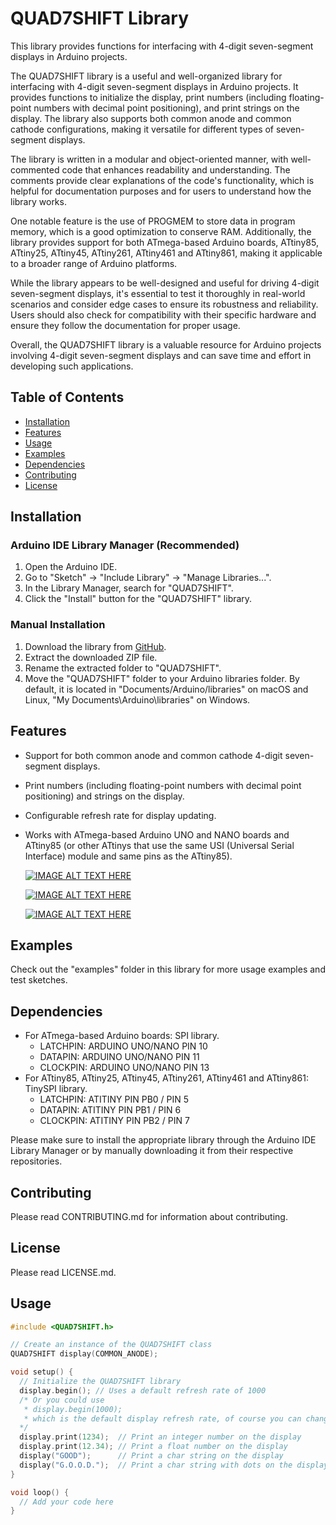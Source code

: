 # QUAD7SHIFT Library

This library provides functions for interfacing with 4-digit seven-segment displays in Arduino projects.

The QUAD7SHIFT library is a useful and well-organized library for interfacing with 4-digit seven-segment displays in Arduino projects. It provides functions to initialize the display, print numbers (including floating-point numbers with decimal point positioning), and print strings on the display. The library also supports both common anode and common cathode configurations, making it versatile for different types of seven-segment displays.

The library is written in a modular and object-oriented manner, with well-commented code that enhances readability and understanding. The comments provide clear explanations of the code's functionality, which is helpful for documentation purposes and for users to understand how the library works.

One notable feature is the use of PROGMEM to store data in program memory, which is a good optimization to conserve RAM. Additionally, the library provides support for both ATmega-based Arduino boards, ATtiny85, ATtiny25, ATtiny45, ATtiny261, ATtiny461 and ATtiny861, making it applicable to a broader range of Arduino platforms.

While the library appears to be well-designed and useful for driving 4-digit seven-segment displays, it's essential to test it thoroughly in real-world scenarios and consider edge cases to ensure its robustness and reliability. Users should also check for compatibility with their specific hardware and ensure they follow the documentation for proper usage.

Overall, the QUAD7SHIFT library is a valuable resource for Arduino projects involving 4-digit seven-segment displays and can save time and effort in developing such applications.

## Table of Contents

- [Installation](#installation)
- [Features](#features)
- [Usage](#usage)
- [Examples](#examples)
- [Dependencies](#dependencies)
- [Contributing](#contributing)
- [License](#license)

## Installation

### Arduino IDE Library Manager (Recommended)

1. Open the Arduino IDE.
2. Go to "Sketch" -> "Include Library" -> "Manage Libraries...".
3. In the Library Manager, search for "QUAD7SHIFT".
4. Click the "Install" button for the "QUAD7SHIFT" library.

### Manual Installation

1. Download the library from [GitHub](https://github.com/AlexRosito67/QUAD7SHIFT).
2. Extract the downloaded ZIP file.
3. Rename the extracted folder to "QUAD7SHIFT".
4. Move the "QUAD7SHIFT" folder to your Arduino libraries folder. By default, it is located in "Documents/Arduino/libraries" on macOS and Linux, "My Documents\Arduino\libraries" on Windows.

## Features

- Support for both common anode and common cathode 4-digit seven-segment displays.
- Print numbers (including floating-point numbers with decimal point positioning) and strings on the display.
- Configurable refresh rate for display updating.
- Works with ATmega-based Arduino UNO and NANO boards and ATtiny85 (or other ATtinys that use the same USI (Universal Serial Interface) module and same pins as the ATtiny85).

    [![IMAGE ALT TEXT HERE](https://img.youtube.com/vi/Ds3k1fd5XGU/0.jpg)](https://youtu.be/Ds3k1fd5XGU)  
  
    [![IMAGE ALT TEXT HERE](https://img.youtube.com/vi/2jVDQSVcXQ0/0.jpg)](https://youtu.be/2jVDQSVcXQ0) 
    
    [![IMAGE ALT TEXT HERE](https://img.youtube.com/vi/irkmbyNkbE4/0.jpg)](https://youtu.be/irkmbyNkbE4)  

## Examples

Check out the "examples" folder in this library for more usage examples and test sketches.

## Dependencies

- For ATmega-based Arduino boards: SPI library. 
    - LATCHPIN: ARDUINO UNO/NANO PIN 10
    - DATAPIN:  ARDUINO UNO/NANO PIN 11 
    - CLOCKPIN: ARDUINO UNO/NANO PIN 13
- For ATtiny85, ATtiny25, ATtiny45, ATtiny261, ATtiny461 and ATtiny861: TinySPI library.
    - LATCHPIN: ATITINY PIN PB0 / PIN 5
    - DATAPIN:  ATITINY PIN PB1 / PIN 6
    - CLOCKPIN: ATITINY PIN PB2 / PIN 7

Please make sure to install the appropriate library through the Arduino IDE Library Manager or by manually downloading it from their respective repositories.

## Contributing

Please read CONTRIBUTING.md for information about contributing.

## License

Please read LICENSE.md.


## Usage

```cpp
#include <QUAD7SHIFT.h>

// Create an instance of the QUAD7SHIFT class
QUAD7SHIFT display(COMMON_ANODE);

void setup() {
  // Initialize the QUAD7SHIFT library
  display.begin(); // Uses a default refresh rate of 1000
  /* Or you could use
   * display.begin(1000); 
   * which is the default display refresh rate, of course you can change it to your needs
  */
  display.print(1234);  // Print an integer number on the display
  display.print(12.34); // Print a float number on the display
  display("GOOD");      // Print a char string on the display    
  display("G.O.O.D.");  // Print a char string with dots on the display 
}

void loop() {
  // Add your code here
}

